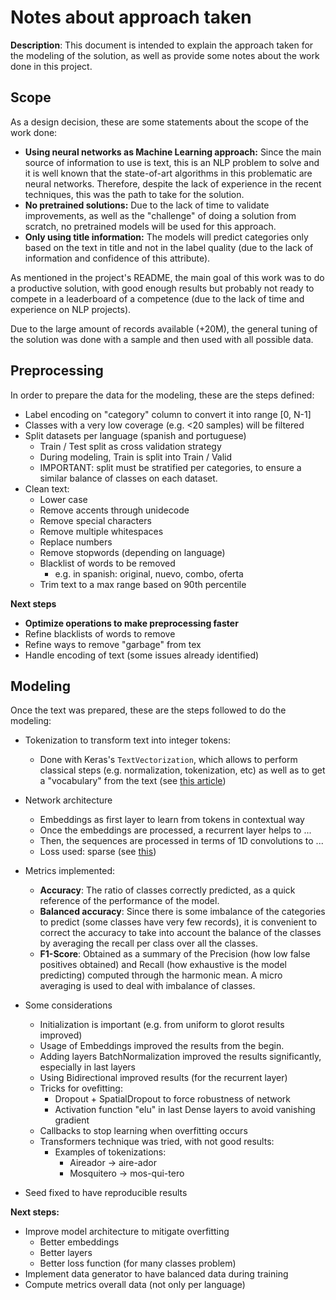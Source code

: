 Notes about approach taken
==========================

**Description**: This document is intended to explain the approach taken for the modeling of the solution, as well as provide some notes about the work done in this project.

## Scope

As a design decision, these are some statements about the scope of the work done:

- **Using neural networks as Machine Learning approach:** Since the main source of information to use is text, this is an NLP problem to solve and it is well known that the state-of-art algorithms in this problematic are neural networks. Therefore, despite the lack of experience in the recent techniques, this was the path to take for the solution. 
- **No pretrained solutions:** Due to the lack of time to validate improvements, as well as the "challenge" of doing a solution from scratch, no pretrained models will be used for this approach.
- **Only using title information:** The models will predict categories only based on the text in title and not in the label quality (due to the lack of information and confidence of this attribute).

As mentioned in the project's README, the main goal of this work was to do a productive solution, with good enough results but probably not ready to compete in a leaderboard of a competence (due to the lack of time and experience on NLP projects).
            
Due to the large amount of records available (+20M), the general tuning of the solution was done with a sample and then used with all possible data.                     
                      
## Preprocessing

In order to prepare the data for the modeling, these are the steps defined:

- Label encoding on "category" column to convert it into range [0, N-1] 
- Classes with a very low coverage (e.g. <20 samples) will be filtered
- Split datasets per language (spanish and portuguese)
    - Train / Test split as cross validation strategy
    - During modeling, Train is split into Train / Valid
    - IMPORTANT: split must be stratified per categories, to ensure a similar balance of classes on each dataset.  
- Clean text:
    - Lower case
    - Remove accents through unidecode
    - Remove special characters
    - Remove multiple whitespaces
    - Replace numbers
    - Remove stopwords (depending on language)    
    - Blacklist of words to be removed
        - e.g. in spanish: original, nuevo, combo, oferta 
    - Trim text to a max range based on 90th percentile

**Next steps**
- **Optimize operations to make preprocessing faster**
- Refine blacklists of words to remove
- Refine ways to remove "garbage" from tex
- Handle encoding of text (some issues already identified)


## Modeling

Once the text was prepared, these are the steps followed to do the modeling:

- Tokenization to transform text into integer tokens:
    - Done with Keras's `TextVectorization`, which allows to perform classical steps (e.g. normalization, tokenization, etc) as well as to get a "vocabulary" from the text (see [this article](https://towardsdatascience.com/you-should-try-the-new-tensorflows-textvectorization-layer-a80b3c6b00ee))
- Network architecture
    - Embeddings as first layer to learn from tokens in contextual way
    - Once the embeddings are processed, a recurrent layer helps to ...
    - Then, the sequences are processed in terms of 1D convolutions to ...
    - Loss used: sparse (see [this](https://stackoverflow.com/questions/58565394/what-is-the-difference-between-sparse-categorical-crossentropy-and-categorical-c))
- Metrics implemented:
    - **Accuracy**: The ratio of classes correctly predicted, as a quick reference of the performance of the model.
    - **Balanced accuracy**: Since there is some imbalance of the categories to predict (some classes have very few records), it is convenient to correct the accuracy to take into account the balance of the classes by averaging the recall per class over all the classes.       
    - **F1-Score**: Obtained as a summary of the Precision (how low false positives obtained) and Recall (how exhaustive is the model predicting) computed through the harmonic mean. A micro averaging is used to deal with imbalance of classes.     
      
- Some considerations   
    - Initialization is important (e.g. from uniform to glorot results improved)  
    - Usage of Embeddings improved the results from the begin.
    - Adding layers BatchNormalization improved the results significantly, especially in last layers
    - Using Bidirectional improved results (for the recurrent layer)
    - Tricks for ovefitting:
        - Dropout + SpatialDropout to force robustness of network
        - Activation function "elu" in last Dense layers to avoid vanishing gradient 
    - Callbacks to stop learning when overfitting occurs
    - Transformers technique was tried, with not good results:
        - Examples of tokenizations:
            - Aireador -> aire-ador
            - Mosquitero -> mos-qui-tero

- Seed fixed to have reproducible results


**Next steps:**

- Improve model architecture to mitigate overfitting
    - Better embeddings
    - Better layers
    - Better loss function (for many classes problem)
- Implement data generator to have balanced data during training
- Compute metrics overall data (not only per language)

